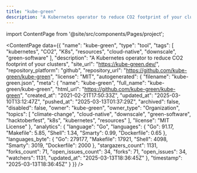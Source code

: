 ```yaml
---
title: "kube-green"
description: "A Kubernetes operator to reduce CO2 footprint of your clusters"
---
```

import ContentPage from '@site/src/components/Pages/project';

<ContentPage
    data={{
  "name": "kube-green",
  "type": "tool",
  "tags": [
    "kubernetes",
    "CO2",
    "K8s",
    "resources",
    "cloud-native",
    "downscale",
    "green-software"
  ],
  "description": "A Kubernetes operator to reduce CO2 footprint of your clusters",
  "site_url": "https://kube-green.dev/",
  "repository_platform": "github",
  "repository_url": "https://github.com/kube-green/kube-green",
  "license": "MIT",
  "autogenerated": {
    "filename": "kube-green.json",
    "meta": {
      "name": "kube-green",
      "full_name": "kube-green/kube-green",
      "html_url": "https://github.com/kube-green/kube-green",
      "created_at": "2021-02-21T17:50:33Z",
      "updated_at": "2025-03-10T13:12:47Z",
      "pushed_at": "2025-03-13T01:37:29Z",
      "archived": false,
      "disabled": false,
      "owner": "kube-green",
      "owner_type": "Organization",
      "topics": [
        "climate-change",
        "cloud-native",
        "downscale",
        "green-software",
        "hacktoberfest",
        "k8s",
        "kubernetes",
        "resources"
      ],
      "license": "MIT License"
    },
    "analytics": {
      "language": "Go",
      "languages": {
        "Go": 91.17,
        "Makefile": 5.85,
        "Shell": 1.34,
        "Smarty": 0.99,
        "Dockerfile": 0.65
      },
      "languages_byte": {
        "Go": 279177,
        "Makefile": 17921,
        "Shell": 4098,
        "Smarty": 3019,
        "Dockerfile": 2000
      },
      "stargazers_count": 1131,
      "forks_count": 71,
      "open_issues_count": 34,
      "forks": 71,
      "open_issues": 34,
      "watchers": 1131,
      "updated_at": "2025-03-13T18:36:45Z"
    },
    "timestamp": "2025-03-13T18:36:45Z"
  }
}}
/>
